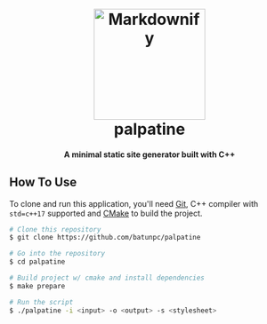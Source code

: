 
<h1 align="center">
  <br>
<img src="https://i.imgur.com/774fPlh.png" alt="Markdownify" width="200">
  <br>
  palpatine
  <br>
</h1>

<h4 align="center">A minimal static site generator built with C++ </h4>




## How To Use
To clone and run this application, you'll need [Git](https://git-scm.com), C++ compiler with `std=c++17` supported and [CMake](https://cmake.org/) to build the project.

```bash
# Clone this repository
$ git clone https://github.com/batunpc/palpatine

# Go into the repository
$ cd palpatine

# Build project w/ cmake and install dependencies 
$ make prepare

# Run the script
$ ./palpatine -i <input> -o <output> -s <stylesheet>
```
